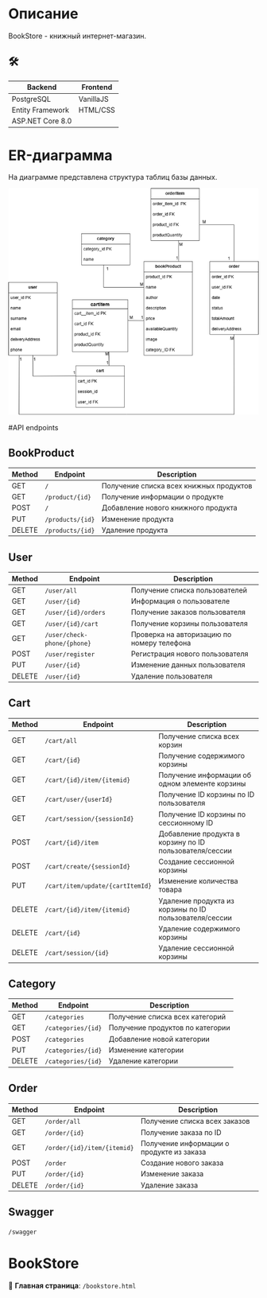 # Описание 
BookStore - книжный интернет-магазин.

## 🛠 
| Backend | Frontend |
|--------|----------|
| PostgreSQL | VanillaJS  | 
| Entity Framework | HTML/CSS |
| ASP.NET Core 8.0 |  |

# ER-диаграмма
На диаграмме представлена структура таблиц базы данных.

![ER-диаграмма](ER.png)

#API endpoints
## BookProduct 

| Method | Endpoint | Description |
|--------|----------|-------------|
| GET | `/` | Получение списка всех книжных продуктов |
| GET | `/product/{id}` | Получение информации о продукте |
| POST | `/` | Добавление нового книжного продукта |
| PUT | `/products/{id}` | Изменение продукта |
| DELETE | `/products/{id}` | Удаление продукта |

## User 

| Method | Endpoint | Description |
|--------|----------|-------------|
| GET | `/user/all` | Получение списка пользователей |
| GET | `/user/{id}` | Информация о пользователе |
| GET | `/user/{id}/orders` | Получение заказов пользователя |
| GET | `/user/{id}/cart` | Получение корзины пользователя |
| GET | `/user/check-phone/{phone}` | Проверка на авторизацию по номеру телефона |
| POST | `/user/register` | Регистрация нового пользователя |
| PUT | `/user/{id}` | Изменение данных пользователя |
| DELETE | `/user/{id}` | Удаление пользователя |

## Cart 

| Method | Endpoint | Description |
|--------|----------|-------------|
| GET | `/cart/all` | Получение списка всех корзин |
| GET | `/cart/{id}` | Получение содержимого корзины |
| GET | `/cart/{id}/item/{itemid}` | Получение информации об одном элементе корзины |
| GET | `/cart/user/{userId}` | Получение ID корзины по ID пользователя |
| GET | `/cart/session/{sessionId}` | Получение ID корзины по сессионному ID |
| POST | `/cart/{id}/item` | Добавление продукта в корзину по ID пользователя/сессии |
| POST | `/cart/create/{sessionId}` | Создание сессионной корзины |
| PUT | `/cart/item/update/{cartItemId}` | Изменение количества товара |
| DELETE | `/cart/{id}/item/{itemid}` | Удаление продукта из корзины по ID пользователя/сессии |
| DELETE | `/cart/{id}` | Удаление содержимого корзины |
| DELETE | `/cart/session/{id}` | Удаление сессионной корзины |

## Category

| Method | Endpoint | Description |
|--------|----------|-------------|
| GET | `/categories` | Получение списка всех категорий |
| GET | `/categories/{id}` | Получение продуктов по категории |
| POST | `/categories` | Добавление новой категории |
| PUT | `/categories/{id}` | Изменение категории |
| DELETE | `/categories/{id}` | Удаление категории |

## Order 

| Method | Endpoint | Description |
|--------|----------|-------------|
| GET | `/order/all` | Получение списка всех заказов |
| GET | `/order/{id}` | Получение заказа по ID |
| GET | `/order/{id}/item/{itemid}` | Получение информации о продукте из заказа |
| POST | `/order` | Создание нового заказа |
| PUT | `/order/{id}` | Изменение заказа |
| DELETE | `/order/{id}` | Удаление заказа |

## Swagger
  `/swagger`

# BookStore
📌 **Главная страница**: `/bookstore.html`  